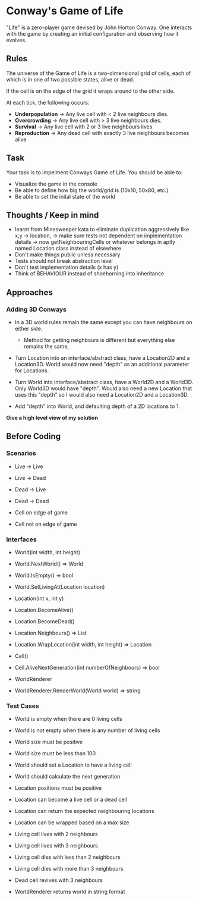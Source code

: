 # Conway's Game of Life

"Life" is a zero-player game devised by John Horton Conway. One interacts with the game by creating an initial configuration and observing how it evolves.

## Rules

The universe of the Game of Life is a two-dimensional grid of cells, each of which is in one of two possible states, alive or dead.

If the cell is on the edge of the grid it wraps around to the other side.

At each tick, the following occurs:
* **Underpopulation** &rarr; Any live cell with < 2 live neighbours dies.
* **Overcrowding** &rarr; Any live cell with > 3 live neighbours dies.
* **Survival** &rarr; Any live cell with 2 or 3 live neighbours lives
* **Reproduction** &rarr; Any dead cell with exactly 3 live neighbours becomes alive

## Task

Your task is to impelment Conways Game of Life. You should be able to:
* Visualize the game in the console
* Be able to define how big the world/grid is (10x10, 50x80, etc.)
* Be able to set the inital state of the world

## Thoughts / Keep in mind
* learnt from Minesweeper kata to eliminate duplication aggressively like x,y -> location, -> make sure tests not dependent on implementation details -> now getNeighbouringCells or whatever belongs in aptly named Location class instead of elsewhere
* Don't make things public unless necessary
* Tests should not break abstraction level
* Don't test implementation details (x has y)
* Think of BEHAVIOUR instead of shoehorning into inheritance

## Approaches

### Adding 3D Conways
* In a 3D world rules remain the same except you can have neighbours on either side.
    * Method for getting neighbours is different but everything else remains the same, 

* Turn Location into an interface/abstract class, have a Location2D and a Location3D. World would now need "depth" as an additional parameter for Locations.
* Turn World into interface/abstract class, have a World2D and a World3D. Only World3D would have "depth". Would also need a new Location that uses this "depth" so I would also need a Location2D and a Location3D.

* Add "depth" into World, and defaulting depth of a 2D locations to 1. 
 
**Give a high level view of my solution**

## Before Coding

### Scenarios
* Live -> Live
* Live -> Dead
* Dead -> Live
* Dead -> Dead

* Cell on edge of game
* Cell not on edge of game

### Interfaces
* World(int width, int height)
* World.NextWorld() => World
* World.IsEmpty() => bool
* World.SetLivingAt(Location location)

* Location(int x, int y)
* Location.BecomeAlive()
* Location.BecomeDead()
* Location.Neighbours() => List<Location>
* Location.WrapLocation(int width, int height) => Location

* Cell()
* Cell.AliveNextGeneration(int numberOfNeighbours) => bool

* WorldRenderer
* WorldRenderer.RenderWorld(World world) => string

### Test Cases
* World is empty when there are 0 living cells
* World is not empty when there is any number of living cells
* World size must be positive
* World size must be less than 100
* World should set a Location to have a living cell
* World should calculate the next generation

* Location positions must be positive
* Location can become a live cell or a dead cell
* Location can return the expected neighbouring locations
* Location can be wrapped based on a max size

* Living cell lives with 2 neighbours
* Living cell lives with 3 neighbours
* Living cell dies with less than 2 neighbours
* Living cell dies with more than 3 neighbours
* Dead cell revives with 3 neighbours

* WorldRenderer returns world in string format